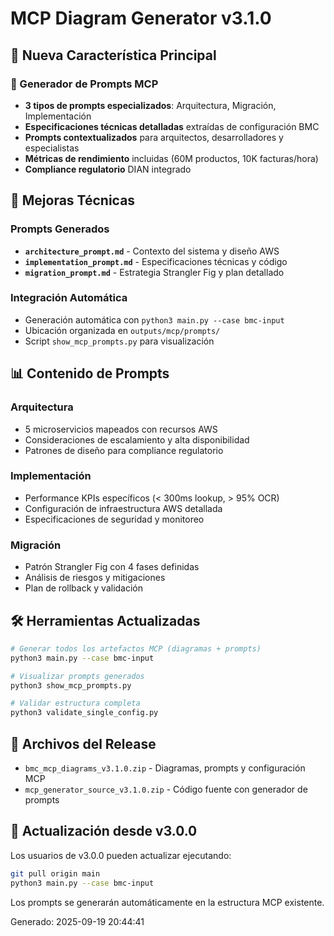 # MCP Diagram Generator v3.1.0

## 🎉 Nueva Característica Principal

### 📝 Generador de Prompts MCP
- **3 tipos de prompts especializados**: Arquitectura, Migración, Implementación
- **Especificaciones técnicas detalladas** extraídas de configuración BMC
- **Prompts contextualizados** para arquitectos, desarrolladores y especialistas
- **Métricas de rendimiento** incluidas (60M productos, 10K facturas/hora)
- **Compliance regulatorio** DIAN integrado

## 🔧 Mejoras Técnicas

### Prompts Generados
- **`architecture_prompt.md`** - Contexto del sistema y diseño AWS
- **`implementation_prompt.md`** - Especificaciones técnicas y código
- **`migration_prompt.md`** - Estrategia Strangler Fig y plan detallado

### Integración Automática
- Generación automática con `python3 main.py --case bmc-input`
- Ubicación organizada en `outputs/mcp/prompts/`
- Script `show_mcp_prompts.py` para visualización

## 📊 Contenido de Prompts

### Arquitectura
- 5 microservicios mapeados con recursos AWS
- Consideraciones de escalamiento y alta disponibilidad
- Patrones de diseño para compliance regulatorio

### Implementación  
- Performance KPIs específicos (< 300ms lookup, > 95% OCR)
- Configuración de infraestructura AWS detallada
- Especificaciones de seguridad y monitoreo

### Migración
- Patrón Strangler Fig con 4 fases definidas
- Análisis de riesgos y mitigaciones
- Plan de rollback y validación

## 🛠️ Herramientas Actualizadas

```bash
# Generar todos los artefactos MCP (diagramas + prompts)
python3 main.py --case bmc-input

# Visualizar prompts generados
python3 show_mcp_prompts.py

# Validar estructura completa
python3 validate_single_config.py
```

## 📁 Archivos del Release

- `bmc_mcp_diagrams_v3.1.0.zip` - Diagramas, prompts y configuración MCP
- `mcp_generator_source_v3.1.0.zip` - Código fuente con generador de prompts

## 🔄 Actualización desde v3.0.0

Los usuarios de v3.0.0 pueden actualizar ejecutando:
```bash
git pull origin main
python3 main.py --case bmc-input
```

Los prompts se generarán automáticamente en la estructura MCP existente.

Generado: 2025-09-19 20:44:41
